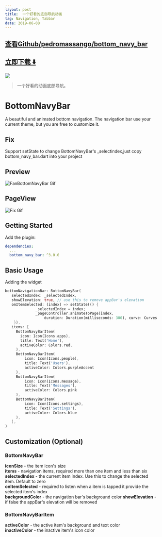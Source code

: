 ```yaml
---
layout: post
title:  一个好看的底部导航动画
tag: Navigation, Tabbar
date: 2019-06-08
---
```


 

## [查看Github/pedromassango/bottom_navy_bar](http://github.com/pedromassango/bottom_navy_bar)
## [立即下载 ️⬇️ ](https://codeload.github.com/pedromassango/bottom_navy_bar/zip/master) 


 
![](https://flutterawesome.com/content/images/2019/05/BottomNavyBar.jpg)
 
>
> 一个好看的动画底部导航。
>

 
# BottomNavyBar

A beautiful and animated bottom navigation. The navigation bar use your current theme, but you are free to customize it.

## Fix
Support setState to change BottomNavyBar's _selectindex,just copy bottom_navy_bar.dart into your project

## Preview

![FanBottomNavyBar Gif](https://raw.githubusercontent.com/pedromassango/bottom_navy_bar/master/navy.gif)
 
## PageView

![Fix Gif](https://github.com/pedromassango/bottom_navy_bar/raw/master/fix.gif)
## Getting Started

Add the plugin:

```yaml
dependencies:
  ...
  bottom_navy_bar: ^3.0.0
```

## Basic Usage

Adding the widget

```dart
bottomNavigationBar: BottomNavyBar(
   selectedIndex: _selectedIndex,
   showElevation: true, // use this to remove appBar's elevation
   onItemSelected: (index) => setState(() {
              _selectedIndex = index;
              _pageController.animateToPage(index,
                  duration: Duration(milliseconds: 300), curve: Curves.ease);
    }),
   items: [
     BottomNavyBarItem(
       icon: Icon(Icons.apps),
       title: Text('Home'),
       activeColor: Colors.red,
     ),
     BottomNavyBarItem(
         icon: Icon(Icons.people),
         title: Text('Users'),
         activeColor: Colors.purpleAccent
     ),
     BottomNavyBarItem(
         icon: Icon(Icons.message),
         title: Text('Messages'),
         activeColor: Colors.pink
     ),
     BottomNavyBarItem(
         icon: Icon(Icons.settings),
         title: Text('Settings'),
         activeColor: Colors.blue
     ),
   ],
)
```

## Customization (Optional)

### BottomNavyBar
**iconSize** - the item icon's size<br/>
**items** - navigation items, required more than one item and less than six<br/>
**selectedIndex** - the current item index. Use this to change the selected item. Default to zero<br/>
**onItemSelected** - required to listen when a item is tapped it provide the selected item's index<br/>
**backgroundColor** - the navigation bar's background color
**showElevation** - if false the appBar's elevation will be removed

### BottomNavyBarItem
**activeColor** - the active item's background and text color<br/>
**inactiveColor** - the inactive item's icon color<br/>

